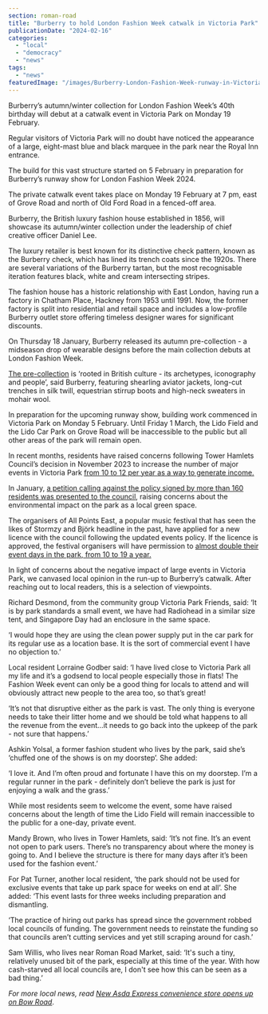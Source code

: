 ```yaml
---
section: roman-road
title: "Burberry to hold London Fashion Week catwalk in Victoria Park"
publicationDate: "2024-02-16"
categories: 
  - "local"
  - "democracy"
  - "news"
tags: 
  - "news"
featuredImage: "/images/Burberry-London-Fashion-Week-runway-in-Victoria-Park.jpg"
---
```


Burberry’s autumn/winter collection for London Fashion Week’s 40th birthday will debut at a catwalk event in Victoria Park on Monday 19 February.

Regular visitors of Victoria Park will no doubt have noticed the appearance of a large, eight-mast blue and black marquee in the park near the Royal Inn entrance. 

The build for this vast structure started on 5 February in preparation for Burberry’s runway show for London Fashion Week 2024. 

The private catwalk event takes place on Monday 19 February at 7 pm, east of Grove Road and north of Old Ford Road in a fenced-off area. 

Burberry, the British luxury fashion house established in 1856, will showcase its autumn/winter collection under the leadership of chief creative officer Daniel Lee.

The luxury retailer is best known for its distinctive check pattern, known as the Burberry check, which has lined its trench coats since the 1920s. There are several variations of the Burberry tartan, but the most recognisable iteration features black, white and cream intersecting stripes. 

The fashion house has a historic relationship with East London, having run a factory in Chatham Place, Hackney from 1953 until 1991. Now, the former factory is split into residential and retail space and includes a low-profile Burberry outlet store offering timeless designer wares for significant discounts. 

On Thursday 18 January, Burberry released its autumn pre-collection - a midseason drop of wearable designs before the main collection debuts at London Fashion Week.

[The pre-collection](https://uk.burberry.com/c/archive/collections/autumn-2024-lookbook/) is ‘rooted in British culture - its archetypes, iconography and people’, said Burberry, featuring shearling aviator jackets, long-cut trenches in silk twill, equestrian stirrup boots and high-neck sweaters in mohair wool. 

In preparation for the upcoming runway show, building work commenced in Victoria Park on Monday 5 February. Until Friday 1 March, the Lido Field and the Lido Car Park on Grove Road will be inaccessible to the public but all other areas of the park will remain open.

In recent months, residents have raised concerns following Tower Hamlets Council’s decision in November 2023 to increase the number of major events in Victoria Park [from 10 to 12 per year as a way to generate income.](https://romanroadlondon.com/tower-hamlets-council-increase-major-events-victoria-park/) 

In January, [a petition calling against the policy signed by more than 160 residents was presented to the council](https://romanroadlondon.com/major-event-days-victoria-park-petition-council/), raising concerns about the environmental impact on the park as a local green space. 

The organisers of All Points East, a popular music festival that has seen the likes of Stormzy and Björk headline in the past, have applied for a new licence with the council following the updated events policy. If the licence is approved, the festival organisers will have permission to [almost double their event days in the park, from 10 to 19 a year.](https://romanroadlondon.com/all-points-east-festival-victoria-park-licence-events-increase/) 

In light of concerns about the negative impact of large events in Victoria Park, we canvased local opinion in the run-up to Burberry’s catwalk. After reaching out to local readers, this is a selection of viewpoints.

Richard Desmond, from the community group Victoria Park Friends, said: ‘It is by park standards a small event, we have had Radiohead in a similar size tent, and Singapore Day had an enclosure in the same space.

‘I would hope they are using the clean power supply put in the car park for its regular use as a location base. It is the sort of commercial event I have no objection to.’

Local resident Lorraine Godber said: ‘I have lived close to Victoria Park all my life and it’s a godsend to local people especially those in flats! The Fashion Week event can only be a good thing for locals to attend and will obviously attract new people to the area too, so that’s great! 

‘It’s not that disruptive either as the park is vast. The only thing is everyone needs to take their litter home and we should be told what happens to all the revenue from the event…it needs to go back into the upkeep of the park - not sure that happens.’ 

Ashkin Yolsal, a former fashion student who lives by the park, said she’s ‘chuffed one of the shows is on my doorstep’. She added:

‘I love it. And I’m often proud and fortunate I have this on my doorstep. I’m a regular runner in the park - definitely don’t believe the park is just for enjoying a walk and the grass.’

While most residents seem to welcome the event, some have raised concerns about the length of time the Lido Field will remain inaccessible to the public for a one-day, private event. 

Mandy Brown, who lives in Tower Hamlets, said: ‘It’s not fine. It’s an event not open to park users. There’s no transparency about where the money is going to. And I believe the structure is there for many days after it’s been used for the fashion event.’

For Pat Turner, another local resident, ‘the park should not be used for exclusive events that take up park space for weeks on end at all’. She added: ‘This event lasts for three weeks including preparation and dismantling.

‘The practice of hiring out parks has spread since the government robbed local councils of funding. The government needs to reinstate the funding so that councils aren’t cutting services and yet still scraping around for cash.’

Sam Willis, who lives near Roman Road Market, said: ‘It's such a tiny, relatively unused bit of the park, especially at this time of the year. With how cash-starved all local councils are, I don't see how this can be seen as a bad thing.’

_For more local news, read_ [_New Asda Express convenience store opens up on Bow Road_](https://romanroadlondon.com/asda-express-bow-road-opens/).
